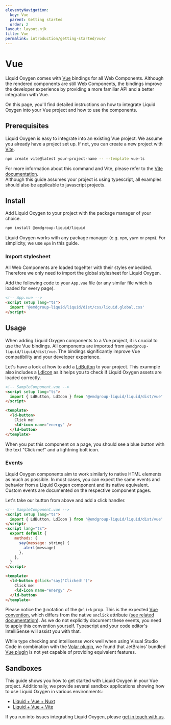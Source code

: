 ```yaml
---
eleventyNavigation:
  key: Vue
  parent: Getting started
  order: 2
layout: layout.njk
title: Vue
permalink: introduction/getting-started/vue/
---
```


# Vue

Liquid Oxygen comes with [Vue](https://vuejs.org/) bindings for all Web Components. Although the rendered components are still Web Components, the bindings improve the developer experience by providing a more familiar API and a better integration with Vue.

On this page, you'll find detailed instructions on how to integrate Liquid Oxygen into your Vue project and how to use the components.

## Prerequisites

Liquid Oxygen is easy to integrate into an existing Vue project. We assume you already have a project set up. If not, you can create a new project with [Vite](https://vitejs.dev/).

```sh
npm create vite@latest your-project-name -- --template vue-ts
```

For more information about this command and Vite, please refer to the [Vite documentation](https://vitejs.dev/guide/#scaffolding-your-first-vite-project).<br />Although this guide assumes your project is using typescript, all examples should also be applicable to javascript projects.

## Install

Add Liquid Oxygen to your project with the package manager of your choice.

```sh
npm install @emdgroup-liquid/liquid
```

<ld-notice>
  Liquid Oxygen works with any package manager (e.g. <code>npm</code>, <code>yarn</code> or <code>pnpm</code>). For simplicity, we use <code>npm</code> in this guide.
</ld-notice>

### Import stylesheet

All Web Components are loaded togehter with their styles embedded. Therefore we only need to import the global stylesheet for Liquid Oxygen.

Add the following code to your `App.vue` file (or any similar file which is loaded for every page).

```html
<!-- App.vue -->
<script setup lang="ts">
  import '@emdgroup-liquid/liquid/dist/css/liquid.global.css'
</script>
```

## Usage

When adding Liquid Oxygen components to a Vue project, it is crucial to use the Vue bindings. All components are imported from `@emdgroup-liquid/liquid/dist/vue`. The bindings significantly improve Vue compatibility and your developer experience.

Let's have a look at how to add a [LdButton](components/ld-button/) to your project. This examnple also includes a [LdIcon](components/ld-icon/) as it helps you to check if Liquid Oxygen assets are loaded correctly.

```html
<!-- SampleComponent.vue -->
<script setup lang="ts">
  import { LdButton, LdIcon } from '@emdgroup-liquid/liquid/dist/vue'
</script>

<template>
  <ld-button>
    Click me!
    <ld-icon name="energy" />
  </ld-button>
</template>
```

When you put this component on a page, you should see a blue button with the text "Click me!" and a lightning bolt icon.

### Events

Liquid Oxygen components aim to work similarly to native HTML elements as much as possible. In most cases, you can expect the same events and behavior from a Liquid Oxygen component and its native equivalent. Custom events are documented on the respective component pages.

Let's take our button from above and add a click handler.

```html
<!-- SampleComponent.vue -->
<script setup lang="ts">
  import { LdButton, LdIcon } from '@emdgroup-liquid/liquid/dist/vue'
</script>
<script lang="ts">
  export default {
    methods: {
      say(message: string) {
        alert(message)
      },
    },
  }
</script>

<template>
  <ld-button @click="say('Clicked!')">
    Click me!
    <ld-icon name="energy" />
  </ld-button>
</template>
```

Please notice the `@` notation of the `@click` prop. This is the expected [Vue convention](https://vuejs.org/guide/essentials/event-handling.html), which differs from the native `onclick` attribute ([see related documentation](https://html.spec.whatwg.org/dev/webappapis.html#event-handlers-on-elements,-document-objects,-and-window-objects)). As we do not explicitly document these events, you need to apply this convention yourself. Typescript and your code editor's IntelliSense will assist you with that.

<ld-notice mode="warning">
  While type checking and intellisense work well when using Visual Studio Code in combination with the <a href="https://github.com/johnsoncodehk/volar" rel="noreferrer noopener" target="_blank">Volar plugin</a>, we found that JetBrains' bundled <a href="https://plugins.jetbrains.com/plugin/9442-vue-js" rel="noreferrer noopener" target="_blank">Vue plugin</a> is not yet capable of providing equivalent features.
</ld-notice>

## Sandboxes

This guide shows you how to get started with Liquid Oxygen in your Vue project. Additionally, we provide several sandbox applications showing how to use Liquid Oxygen in various environments:

- [Liquid + Vue + Nuxt](https://stackblitz.com/github/emdgroup-liquid/liquid-sandbox-nuxt-tailwind)
- [Liquid + Vue + Vite](https://stackblitz.com/github/emdgroup-liquid/liquid-sandbox-vue-tailwind)

If you run into issues integrating Liquid Oxygen, please [get in touch with us](https://github.com/emdgroup-liquid/liquid/discussions).

<docs-page-nav prev-href="introduction/getting-started/" next-title="Guides" next-href="guides/"></docs-page-nav>
